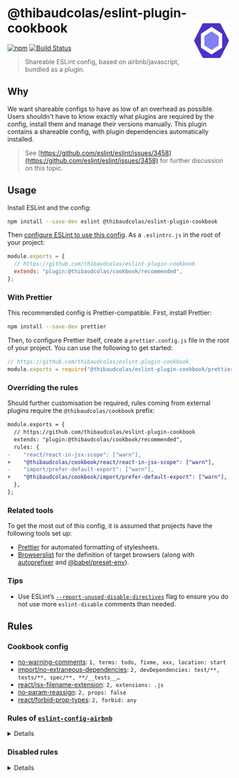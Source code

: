 # @thibaudcolas/eslint-plugin-cookbook [<img src="https://raw.githubusercontent.com/thibaudcolas/eslint-plugin-cookbook/master/.github/eslint-logo.svg?sanitize=true" alt="ESLint" width="90" height="90" align="right">](https://eslint.org)

[![npm](https://img.shields.io/npm/v/@thibaudcolas/eslint-plugin-cookbook.svg)](https://www.npmjs.com/package/@thibaudcolas/eslint-plugin-cookbook) [![Build Status](https://travis-ci.com/thibaudcolas/eslint-plugin-cookbook.svg?branch=master)](https://travis-ci.com/thibaudcolas/eslint-plugin-cookbook)

> Shareable ESLint config, based on airbnb/javascript, bundled as a plugin.

## Why

We want shareable configs to have as low of an overhead as possible. Users shouldn't have to know exactly what plugins are required by the config, install them and manage their versions manually. This plugin contains a shareable config, with plugin dependencies automatically installed.

> See [https://github.com/eslint/eslint/issues/3458](https://github.com/eslint/eslint/issues/3458) for further discussion on this topic.

## Usage

Install ESLint and the config:

```sh
npm install --save-dev eslint @thibaudcolas/eslint-plugin-cookbook
```

Then [configure ESLint to use this config](https://eslint.org/docs/user-guide/configuring#extending-configuration-files). As a `.eslintrc.js` in the root of your project:

```js
module.exports = {
  // https://github.com/thibaudcolas/eslint-plugin-cookbook
  extends: "plugin:@thibaudcolas/cookbook/recommended",
};
```

### With Prettier

This recommended config is Prettier-compatible. First, install Prettier:

```sh
npm install --save-dev prettier
```

Then, to configure Prettier itself, create a `prettier.config.js` file in the root of your project. You can use the following to get started:

```js
// https://github.com/thibaudcolas/eslint-plugin-cookbook
module.exports = require("@thibaudcolas/eslint-plugin-cookbook/prettier.config");
```

### Overriding the rules

Should further customisation be required, rules coming from external plugins require the `@thibaudcolas/cookbook` prefix:

```diff
module.exports = {
  // https://github.com/thibaudcolas/eslint-plugin-cookbook
  extends: "plugin:@thibaudcolas/cookbook/recommended",
  rules: {
-    "react/react-in-jsx-scope": ["warn"],
+    "@thibaudcolas/cookbook/react/react-in-jsx-scope": ["warn"],
-    "import/prefer-default-export": ["warn"],
+    "@thibaudcolas/cookbook/import/prefer-default-export": ["warn"],
  },
};
```

### Related tools

To get the most out of this config, it is assumed that projects have the following tools set up:

- [Prettier](https://prettier.io/) for automated formatting of stylesheets.
- [Browserslist](https://github.com/browserslist/browserslist) for the definition of target browsers (along with [autoprefixer](https://github.com/postcss/autoprefixer) and [@babel/preset-env](https://babeljs.io/docs/en/babel-preset-env)).

<!-- Generated with: npm run build:docs -->

### Tips

- Use ESLint’s [`--report-unused-disable-directives`](https://eslint.org/docs/user-guide/command-line-interface#--report-unused-disable-directives) flag to ensure you do not use more `eslint-disable` comments than needed.

## Rules

### Cookbook config

- [no-warning-comments](https://eslint.org/docs/rules/no-warning-comments): `1, terms: todo, fixme, xxx, location: start`
- [import/no-extraneous-dependencies](https://github.com/benmosher/eslint-plugin-import/blob/master/docs/rules/no-extraneous-dependencies.md): `2, devDependencies: test/**, tests/**, spec/**, **/__tests__…`
- [react/jsx-filename-extension](https://github.com/yannickcr/eslint-plugin-react/blob/master/docs/rules/jsx-filename-extension.md): `2, extensions: .js`
- [no-param-reassign](https://eslint.org/docs/rules/no-param-reassign): `2, props: false`
- [react/forbid-prop-types](https://github.com/yannickcr/eslint-plugin-react/blob/master/docs/rules/forbid-prop-types.md): `2, forbid: any`

### Rules of [`eslint-config-airbnb`](https://github.com/airbnb/javascript)

<details>

- [array-callback-return](https://eslint.org/docs/rules/array-callback-return): `error, allowImplicit: true`
- [block-scoped-var](https://eslint.org/docs/rules/block-scoped-var)
- [class-methods-use-this](https://eslint.org/docs/rules/class-methods-use-this): `error, exceptMethods: render, getInitialState, getDefaultPro…`
- [consistent-return](https://eslint.org/docs/rules/consistent-return)
- [default-case](https://eslint.org/docs/rules/default-case): `error, commentPattern: ^no default$`
- [dot-notation](https://eslint.org/docs/rules/dot-notation): `error, allowKeywords: true`
- [eqeqeq](https://eslint.org/docs/rules/eqeqeq): `error, always, null: ignore`
- [guard-for-in](https://eslint.org/docs/rules/guard-for-in)
- [no-alert](https://eslint.org/docs/rules/no-alert): `warn`
- [no-caller](https://eslint.org/docs/rules/no-caller)
- [no-case-declarations](https://eslint.org/docs/rules/no-case-declarations)
- [no-else-return](https://eslint.org/docs/rules/no-else-return): `error, allowElseIf: false`
- [no-empty-function](https://eslint.org/docs/rules/no-empty-function): `error, allow: arrowFunctions, functions, methods`
- [no-empty-pattern](https://eslint.org/docs/rules/no-empty-pattern)
- [no-eval](https://eslint.org/docs/rules/no-eval)
- [no-extend-native](https://eslint.org/docs/rules/no-extend-native)
- [no-extra-bind](https://eslint.org/docs/rules/no-extra-bind)
- [no-extra-label](https://eslint.org/docs/rules/no-extra-label)
- [no-fallthrough](https://eslint.org/docs/rules/no-fallthrough)
- [no-global-assign](https://eslint.org/docs/rules/no-global-assign): `error, exceptions:`
- [no-implied-eval](https://eslint.org/docs/rules/no-implied-eval)
- [no-iterator](https://eslint.org/docs/rules/no-iterator)
- [no-labels](https://eslint.org/docs/rules/no-labels): `error, allowLoop: false, allowSwitch: false`
- [no-lone-blocks](https://eslint.org/docs/rules/no-lone-blocks)
- [no-loop-func](https://eslint.org/docs/rules/no-loop-func)
- [no-multi-str](https://eslint.org/docs/rules/no-multi-str)
- [no-new](https://eslint.org/docs/rules/no-new)
- [no-new-func](https://eslint.org/docs/rules/no-new-func)
- [no-new-wrappers](https://eslint.org/docs/rules/no-new-wrappers)
- [no-octal](https://eslint.org/docs/rules/no-octal)
- [no-octal-escape](https://eslint.org/docs/rules/no-octal-escape)
- [no-proto](https://eslint.org/docs/rules/no-proto)
- [no-redeclare](https://eslint.org/docs/rules/no-redeclare)
- [no-restricted-properties](https://eslint.org/docs/rules/no-restricted-properties): `error, object: arguments, property: callee, message: argumen…`
- [no-return-assign](https://eslint.org/docs/rules/no-return-assign): `error, always`
- [no-return-await](https://eslint.org/docs/rules/no-return-await)
- [no-script-url](https://eslint.org/docs/rules/no-script-url)
- [no-self-assign](https://eslint.org/docs/rules/no-self-assign): `error, props: false`
- [no-self-compare](https://eslint.org/docs/rules/no-self-compare)
- [no-sequences](https://eslint.org/docs/rules/no-sequences)
- [no-throw-literal](https://eslint.org/docs/rules/no-throw-literal)
- [no-unused-expressions](https://eslint.org/docs/rules/no-unused-expressions): `error, allowShortCircuit: false, allowTernary: false, allowT…`
- [no-unused-labels](https://eslint.org/docs/rules/no-unused-labels)
- [no-useless-concat](https://eslint.org/docs/rules/no-useless-concat)
- [no-useless-escape](https://eslint.org/docs/rules/no-useless-escape)
- [no-useless-return](https://eslint.org/docs/rules/no-useless-return)
- [no-void](https://eslint.org/docs/rules/no-void)
- [no-with](https://eslint.org/docs/rules/no-with)
- [prefer-promise-reject-errors](https://eslint.org/docs/rules/prefer-promise-reject-errors): `error, allowEmptyReject: true`
- [radix](https://eslint.org/docs/rules/radix)
- [vars-on-top](https://eslint.org/docs/rules/vars-on-top)
- [yoda](https://eslint.org/docs/rules/yoda)
- [for-direction](https://eslint.org/docs/rules/for-direction)
- [getter-return](https://eslint.org/docs/rules/getter-return): `error, allowImplicit: true`
- [no-await-in-loop](https://eslint.org/docs/rules/no-await-in-loop)
- [no-compare-neg-zero](https://eslint.org/docs/rules/no-compare-neg-zero)
- [no-cond-assign](https://eslint.org/docs/rules/no-cond-assign): `error, always`
- [no-console](https://eslint.org/docs/rules/no-console): `warn`
- [no-constant-condition](https://eslint.org/docs/rules/no-constant-condition): `warn`
- [no-control-regex](https://eslint.org/docs/rules/no-control-regex)
- [no-debugger](https://eslint.org/docs/rules/no-debugger)
- [no-dupe-args](https://eslint.org/docs/rules/no-dupe-args)
- [no-dupe-keys](https://eslint.org/docs/rules/no-dupe-keys)
- [no-duplicate-case](https://eslint.org/docs/rules/no-duplicate-case)
- [no-empty](https://eslint.org/docs/rules/no-empty)
- [no-empty-character-class](https://eslint.org/docs/rules/no-empty-character-class)
- [no-ex-assign](https://eslint.org/docs/rules/no-ex-assign)
- [no-extra-boolean-cast](https://eslint.org/docs/rules/no-extra-boolean-cast)
- [no-func-assign](https://eslint.org/docs/rules/no-func-assign)
- [no-inner-declarations](https://eslint.org/docs/rules/no-inner-declarations)
- [no-invalid-regexp](https://eslint.org/docs/rules/no-invalid-regexp)
- [no-irregular-whitespace](https://eslint.org/docs/rules/no-irregular-whitespace)
- [no-obj-calls](https://eslint.org/docs/rules/no-obj-calls)
- [no-prototype-builtins](https://eslint.org/docs/rules/no-prototype-builtins)
- [no-regex-spaces](https://eslint.org/docs/rules/no-regex-spaces)
- [no-sparse-arrays](https://eslint.org/docs/rules/no-sparse-arrays)
- [no-template-curly-in-string](https://eslint.org/docs/rules/no-template-curly-in-string)
- [no-unreachable](https://eslint.org/docs/rules/no-unreachable)
- [no-unsafe-finally](https://eslint.org/docs/rules/no-unsafe-finally)
- [no-unsafe-negation](https://eslint.org/docs/rules/no-unsafe-negation)
- [use-isnan](https://eslint.org/docs/rules/use-isnan)
- [valid-typeof](https://eslint.org/docs/rules/valid-typeof): `error, requireStringLiterals: true`
- [global-require](https://eslint.org/docs/rules/global-require)
- [no-buffer-constructor](https://eslint.org/docs/rules/no-buffer-constructor)
- [no-new-require](https://eslint.org/docs/rules/no-new-require)
- [no-path-concat](https://eslint.org/docs/rules/no-path-concat)
- [camelcase](https://eslint.org/docs/rules/camelcase): `error, properties: never`
- [func-names](https://eslint.org/docs/rules/func-names): `warn`
- [linebreak-style](https://eslint.org/docs/rules/linebreak-style): `error, unix`
- [lines-between-class-members](https://eslint.org/docs/rules/lines-between-class-members): `error, always, exceptAfterSingleLine: false`
- [lines-around-directive](https://eslint.org/docs/rules/lines-around-directive): `error, before: always, after: always`
- [new-cap](https://eslint.org/docs/rules/new-cap): `error, newIsCap: true, newIsCapExceptions: , capIsNew: false…`
- [no-array-constructor](https://eslint.org/docs/rules/no-array-constructor)
- [no-bitwise](https://eslint.org/docs/rules/no-bitwise)
- [no-continue](https://eslint.org/docs/rules/no-continue)
- [no-lonely-if](https://eslint.org/docs/rules/no-lonely-if)
- [no-multi-assign](https://eslint.org/docs/rules/no-multi-assign)
- [no-nested-ternary](https://eslint.org/docs/rules/no-nested-ternary)
- [no-new-object](https://eslint.org/docs/rules/no-new-object)
- [no-plusplus](https://eslint.org/docs/rules/no-plusplus)
- [no-restricted-syntax](https://eslint.org/docs/rules/no-restricted-syntax): `error, selector: ForInStatement, message: for..in loops iter…`
- [no-underscore-dangle](https://eslint.org/docs/rules/no-underscore-dangle): `error, allow: , allowAfterThis: false, allowAfterSuper: fals…`
- [no-unneeded-ternary](https://eslint.org/docs/rules/no-unneeded-ternary): `error, defaultAssignment: false`
- [one-var](https://eslint.org/docs/rules/one-var): `error, never`
- [operator-assignment](https://eslint.org/docs/rules/operator-assignment): `error, always`
- [spaced-comment](https://eslint.org/docs/rules/spaced-comment): `error, always, line: exceptions: -, +, markers: =, !, block:…`
- [no-delete-var](https://eslint.org/docs/rules/no-delete-var)
- [no-label-var](https://eslint.org/docs/rules/no-label-var)
- [no-restricted-globals](https://eslint.org/docs/rules/no-restricted-globals): `error, isFinite, isNaN, addEventListener, blur, close, close…`
- [no-shadow](https://eslint.org/docs/rules/no-shadow)
- [no-shadow-restricted-names](https://eslint.org/docs/rules/no-shadow-restricted-names)
- [no-undef](https://eslint.org/docs/rules/no-undef)
- [no-undef-init](https://eslint.org/docs/rules/no-undef-init)
- [no-unused-vars](https://eslint.org/docs/rules/no-unused-vars): `error, vars: all, args: after-used, ignoreRestSiblings: true`
- [no-use-before-define](https://eslint.org/docs/rules/no-use-before-define): `error, functions: true, classes: true, variables: true`
- [arrow-body-style](https://eslint.org/docs/rules/arrow-body-style): `error, as-needed, requireReturnForObjectLiteral: false`
- [constructor-super](https://eslint.org/docs/rules/constructor-super)
- [no-class-assign](https://eslint.org/docs/rules/no-class-assign)
- [no-const-assign](https://eslint.org/docs/rules/no-const-assign)
- [no-dupe-class-members](https://eslint.org/docs/rules/no-dupe-class-members)
- [no-new-symbol](https://eslint.org/docs/rules/no-new-symbol)
- [no-this-before-super](https://eslint.org/docs/rules/no-this-before-super)
- [no-useless-computed-key](https://eslint.org/docs/rules/no-useless-computed-key)
- [no-useless-constructor](https://eslint.org/docs/rules/no-useless-constructor)
- [no-useless-rename](https://eslint.org/docs/rules/no-useless-rename): `error, ignoreDestructuring: false, ignoreImport: false, igno…`
- [no-var](https://eslint.org/docs/rules/no-var)
- [object-shorthand](https://eslint.org/docs/rules/object-shorthand): `error, always, ignoreConstructors: false, avoidQuotes: true`
- [prefer-arrow-callback](https://eslint.org/docs/rules/prefer-arrow-callback): `error, allowNamedFunctions: false, allowUnboundThis: true`
- [prefer-const](https://eslint.org/docs/rules/prefer-const): `error, destructuring: any, ignoreReadBeforeAssign: true`
- [prefer-destructuring](https://eslint.org/docs/rules/prefer-destructuring): `error, VariableDeclarator: array: false, object: true, Assig…`
- [prefer-numeric-literals](https://eslint.org/docs/rules/prefer-numeric-literals)
- [prefer-rest-params](https://eslint.org/docs/rules/prefer-rest-params)
- [prefer-spread](https://eslint.org/docs/rules/prefer-spread)
- [prefer-template](https://eslint.org/docs/rules/prefer-template)
- [require-yield](https://eslint.org/docs/rules/require-yield)
- [symbol-description](https://eslint.org/docs/rules/symbol-description)
- [import/no-unresolved](https://github.com/benmosher/eslint-plugin-import/blob/master/docs/rules/no-unresolved.md): `error, commonjs: true, caseSensitive: true`
- [import/named](https://github.com/benmosher/eslint-plugin-import/blob/master/docs/rules/named.md)
- [import/export](https://github.com/benmosher/eslint-plugin-import/blob/master/docs/rules/export.md)
- [import/no-named-as-default](https://github.com/benmosher/eslint-plugin-import/blob/master/docs/rules/no-named-as-default.md)
- [import/no-named-as-default-member](https://github.com/benmosher/eslint-plugin-import/blob/master/docs/rules/no-named-as-default-member.md)
- [import/no-mutable-exports](https://github.com/benmosher/eslint-plugin-import/blob/master/docs/rules/no-mutable-exports.md)
- [import/no-amd](https://github.com/benmosher/eslint-plugin-import/blob/master/docs/rules/no-amd.md)
- [import/first](https://github.com/benmosher/eslint-plugin-import/blob/master/docs/rules/first.md)
- [import/no-duplicates](https://github.com/benmosher/eslint-plugin-import/blob/master/docs/rules/no-duplicates.md)
- [import/extensions](https://github.com/benmosher/eslint-plugin-import/blob/master/docs/rules/extensions.md): `error, ignorePackages, js: never, mjs: never, jsx: never`
- [import/order](https://github.com/benmosher/eslint-plugin-import/blob/master/docs/rules/order.md): `error, groups: builtin, external, internal`
- [import/newline-after-import](https://github.com/benmosher/eslint-plugin-import/blob/master/docs/rules/newline-after-import.md)
- [import/prefer-default-export](https://github.com/benmosher/eslint-plugin-import/blob/master/docs/rules/prefer-default-export.md)
- [import/no-absolute-path](https://github.com/benmosher/eslint-plugin-import/blob/master/docs/rules/no-absolute-path.md)
- [import/no-dynamic-require](https://github.com/benmosher/eslint-plugin-import/blob/master/docs/rules/no-dynamic-require.md)
- [import/no-webpack-loader-syntax](https://github.com/benmosher/eslint-plugin-import/blob/master/docs/rules/no-webpack-loader-syntax.md)
- [import/no-named-default](https://github.com/benmosher/eslint-plugin-import/blob/master/docs/rules/no-named-default.md)
- [import/no-self-import](https://github.com/benmosher/eslint-plugin-import/blob/master/docs/rules/no-self-import.md)
- [import/no-cycle](https://github.com/benmosher/eslint-plugin-import/blob/master/docs/rules/no-cycle.md)
- [import/no-useless-path-segments](https://github.com/benmosher/eslint-plugin-import/blob/master/docs/rules/no-useless-path-segments.md)
- [strict](https://eslint.org/docs/rules/strict): `error, never`
- [react/jsx-boolean-value](https://github.com/yannickcr/eslint-plugin-react/blob/master/docs/rules/jsx-boolean-value.md): `error, never, always:`
- [react/jsx-no-duplicate-props](https://github.com/yannickcr/eslint-plugin-react/blob/master/docs/rules/jsx-no-duplicate-props.md): `error, ignoreCase: true`
- [react/jsx-no-undef](https://github.com/yannickcr/eslint-plugin-react/blob/master/docs/rules/jsx-no-undef.md)
- [react/jsx-pascal-case](https://github.com/yannickcr/eslint-plugin-react/blob/master/docs/rules/jsx-pascal-case.md): `error, allowAllCaps: true, ignore:`
- [react/jsx-uses-react](https://github.com/yannickcr/eslint-plugin-react/blob/master/docs/rules/jsx-uses-react.md)
- [react/jsx-uses-vars](https://github.com/yannickcr/eslint-plugin-react/blob/master/docs/rules/jsx-uses-vars.md)
- [react/no-danger](https://github.com/yannickcr/eslint-plugin-react/blob/master/docs/rules/no-danger.md): `warn`
- [react/no-deprecated](https://github.com/yannickcr/eslint-plugin-react/blob/master/docs/rules/no-deprecated.md)
- [react/no-did-update-set-state](https://github.com/yannickcr/eslint-plugin-react/blob/master/docs/rules/no-did-update-set-state.md)
- [react/no-will-update-set-state](https://github.com/yannickcr/eslint-plugin-react/blob/master/docs/rules/no-will-update-set-state.md)
- [react/no-is-mounted](https://github.com/yannickcr/eslint-plugin-react/blob/master/docs/rules/no-is-mounted.md)
- [react/no-multi-comp](https://github.com/yannickcr/eslint-plugin-react/blob/master/docs/rules/no-multi-comp.md): `error, ignoreStateless: true`
- [react/no-string-refs](https://github.com/yannickcr/eslint-plugin-react/blob/master/docs/rules/no-string-refs.md)
- [react/no-unknown-property](https://github.com/yannickcr/eslint-plugin-react/blob/master/docs/rules/no-unknown-property.md)
- [react/prefer-es6-class](https://github.com/yannickcr/eslint-plugin-react/blob/master/docs/rules/prefer-es6-class.md): `error, always`
- [react/prefer-stateless-function](https://github.com/yannickcr/eslint-plugin-react/blob/master/docs/rules/prefer-stateless-function.md): `error, ignorePureComponents: true`
- [react/prop-types](https://github.com/yannickcr/eslint-plugin-react/blob/master/docs/rules/prop-types.md): `error, ignore: , customValidators: , skipUndeclared: false`
- [react/react-in-jsx-scope](https://github.com/yannickcr/eslint-plugin-react/blob/master/docs/rules/react-in-jsx-scope.md)
- [react/require-render-return](https://github.com/yannickcr/eslint-plugin-react/blob/master/docs/rules/require-render-return.md)
- [react/self-closing-comp](https://github.com/yannickcr/eslint-plugin-react/blob/master/docs/rules/self-closing-comp.md)
- [react/sort-comp](https://github.com/yannickcr/eslint-plugin-react/blob/master/docs/rules/sort-comp.md): `error, order: static-methods, instance-variables, lifecycle,…`
- [react/jsx-no-target-blank](https://github.com/yannickcr/eslint-plugin-react/blob/master/docs/rules/jsx-no-target-blank.md): `error, enforceDynamicLinks: always`
- [react/jsx-no-comment-textnodes](https://github.com/yannickcr/eslint-plugin-react/blob/master/docs/rules/jsx-no-comment-textnodes.md)
- [react/no-render-return-value](https://github.com/yannickcr/eslint-plugin-react/blob/master/docs/rules/no-render-return-value.md)
- [react/no-find-dom-node](https://github.com/yannickcr/eslint-plugin-react/blob/master/docs/rules/no-find-dom-node.md)
- [react/no-danger-with-children](https://github.com/yannickcr/eslint-plugin-react/blob/master/docs/rules/no-danger-with-children.md)
- [react/no-unused-prop-types](https://github.com/yannickcr/eslint-plugin-react/blob/master/docs/rules/no-unused-prop-types.md): `error, customValidators: , skipShapeProps: true`
- [react/style-prop-object](https://github.com/yannickcr/eslint-plugin-react/blob/master/docs/rules/style-prop-object.md)
- [react/no-unescaped-entities](https://github.com/yannickcr/eslint-plugin-react/blob/master/docs/rules/no-unescaped-entities.md)
- [react/no-children-prop](https://github.com/yannickcr/eslint-plugin-react/blob/master/docs/rules/no-children-prop.md)
- [react/no-array-index-key](https://github.com/yannickcr/eslint-plugin-react/blob/master/docs/rules/no-array-index-key.md)
- [react/require-default-props](https://github.com/yannickcr/eslint-plugin-react/blob/master/docs/rules/require-default-props.md): `error, forbidDefaultForRequired: true`
- [react/forbid-foreign-prop-types](https://github.com/yannickcr/eslint-plugin-react/blob/master/docs/rules/forbid-foreign-prop-types.md): `warn, allowInPropTypes: true`
- [react/void-dom-elements-no-children](https://github.com/yannickcr/eslint-plugin-react/blob/master/docs/rules/void-dom-elements-no-children.md)
- [react/default-props-match-prop-types](https://github.com/yannickcr/eslint-plugin-react/blob/master/docs/rules/default-props-match-prop-types.md): `error, allowRequiredDefaults: false`
- [react/no-redundant-should-component-update](https://github.com/yannickcr/eslint-plugin-react/blob/master/docs/rules/no-redundant-should-component-update.md)
- [react/no-unused-state](https://github.com/yannickcr/eslint-plugin-react/blob/master/docs/rules/no-unused-state.md)
- [react/no-typos](https://github.com/yannickcr/eslint-plugin-react/blob/master/docs/rules/no-typos.md)
- [react/jsx-curly-brace-presence](https://github.com/yannickcr/eslint-plugin-react/blob/master/docs/rules/jsx-curly-brace-presence.md): `error, props: never, children: never`
- [react/destructuring-assignment](https://github.com/yannickcr/eslint-plugin-react/blob/master/docs/rules/destructuring-assignment.md): `error, always`
- [react/no-access-state-in-setstate](https://github.com/yannickcr/eslint-plugin-react/blob/master/docs/rules/no-access-state-in-setstate.md)
- [react/button-has-type](https://github.com/yannickcr/eslint-plugin-react/blob/master/docs/rules/button-has-type.md): `error, button: true, submit: true, reset: false`
- [react/no-this-in-sfc](https://github.com/yannickcr/eslint-plugin-react/blob/master/docs/rules/no-this-in-sfc.md)
- [jsx-a11y/anchor-has-content](https://github.com/evcohen/eslint-plugin-jsx-a11y/blob/master/docs/rules/anchor-has-content.md): `error, components:`
- [jsx-a11y/aria-role](https://github.com/evcohen/eslint-plugin-jsx-a11y/blob/master/docs/rules/aria-role.md): `error, ignoreNonDom: false`
- [jsx-a11y/aria-props](https://github.com/evcohen/eslint-plugin-jsx-a11y/blob/master/docs/rules/aria-props.md)
- [jsx-a11y/aria-proptypes](https://github.com/evcohen/eslint-plugin-jsx-a11y/blob/master/docs/rules/aria-proptypes.md)
- [jsx-a11y/aria-unsupported-elements](https://github.com/evcohen/eslint-plugin-jsx-a11y/blob/master/docs/rules/aria-unsupported-elements.md)
- [jsx-a11y/alt-text](https://github.com/evcohen/eslint-plugin-jsx-a11y/blob/master/docs/rules/alt-text.md): `error, elements: img, object, area, inputtype=\image\, img: …`
- [jsx-a11y/img-redundant-alt](https://github.com/evcohen/eslint-plugin-jsx-a11y/blob/master/docs/rules/img-redundant-alt.md)
- [jsx-a11y/mouse-events-have-key-events](https://github.com/evcohen/eslint-plugin-jsx-a11y/blob/master/docs/rules/mouse-events-have-key-events.md)
- [jsx-a11y/no-access-key](https://github.com/evcohen/eslint-plugin-jsx-a11y/blob/master/docs/rules/no-access-key.md)
- [jsx-a11y/interactive-supports-focus](https://github.com/evcohen/eslint-plugin-jsx-a11y/blob/master/docs/rules/interactive-supports-focus.md)
- [jsx-a11y/role-has-required-aria-props](https://github.com/evcohen/eslint-plugin-jsx-a11y/blob/master/docs/rules/role-has-required-aria-props.md)
- [jsx-a11y/role-supports-aria-props](https://github.com/evcohen/eslint-plugin-jsx-a11y/blob/master/docs/rules/role-supports-aria-props.md)
- [jsx-a11y/tabindex-no-positive](https://github.com/evcohen/eslint-plugin-jsx-a11y/blob/master/docs/rules/tabindex-no-positive.md)
- [jsx-a11y/heading-has-content](https://github.com/evcohen/eslint-plugin-jsx-a11y/blob/master/docs/rules/heading-has-content.md): `error, components:`
- [jsx-a11y/html-has-lang](https://github.com/evcohen/eslint-plugin-jsx-a11y/blob/master/docs/rules/html-has-lang.md)
- [jsx-a11y/lang](https://github.com/evcohen/eslint-plugin-jsx-a11y/blob/master/docs/rules/lang.md)
- [jsx-a11y/no-distracting-elements](https://github.com/evcohen/eslint-plugin-jsx-a11y/blob/master/docs/rules/no-distracting-elements.md): `error, elements: marquee, blink`
- [jsx-a11y/scope](https://github.com/evcohen/eslint-plugin-jsx-a11y/blob/master/docs/rules/scope.md)
- [jsx-a11y/click-events-have-key-events](https://github.com/evcohen/eslint-plugin-jsx-a11y/blob/master/docs/rules/click-events-have-key-events.md)
- [jsx-a11y/no-static-element-interactions](https://github.com/evcohen/eslint-plugin-jsx-a11y/blob/master/docs/rules/no-static-element-interactions.md): `error, handlers: onClick, onMouseDown, onMouseUp, onKeyPress…`
- [jsx-a11y/no-noninteractive-element-interactions](https://github.com/evcohen/eslint-plugin-jsx-a11y/blob/master/docs/rules/no-noninteractive-element-interactions.md): `error, handlers: onClick, onMouseDown, onMouseUp, onKeyPress…`
- [jsx-a11y/accessible-emoji](https://github.com/evcohen/eslint-plugin-jsx-a11y/blob/master/docs/rules/accessible-emoji.md)
- [jsx-a11y/aria-activedescendant-has-tabindex](https://github.com/evcohen/eslint-plugin-jsx-a11y/blob/master/docs/rules/aria-activedescendant-has-tabindex.md)
- [jsx-a11y/iframe-has-title](https://github.com/evcohen/eslint-plugin-jsx-a11y/blob/master/docs/rules/iframe-has-title.md)
- [jsx-a11y/no-autofocus](https://github.com/evcohen/eslint-plugin-jsx-a11y/blob/master/docs/rules/no-autofocus.md): `error, ignoreNonDOM: true`
- [jsx-a11y/no-redundant-roles](https://github.com/evcohen/eslint-plugin-jsx-a11y/blob/master/docs/rules/no-redundant-roles.md)
- [jsx-a11y/media-has-caption](https://github.com/evcohen/eslint-plugin-jsx-a11y/blob/master/docs/rules/media-has-caption.md): `error, audio: , video: , track:`
- [jsx-a11y/no-interactive-element-to-noninteractive-role](https://github.com/evcohen/eslint-plugin-jsx-a11y/blob/master/docs/rules/no-interactive-element-to-noninteractive-role.md): `error, tr: none, presentation`
- [jsx-a11y/no-noninteractive-element-to-interactive-role](https://github.com/evcohen/eslint-plugin-jsx-a11y/blob/master/docs/rules/no-noninteractive-element-to-interactive-role.md): `error, ul: listbox, menu, menubar, radiogroup, tablist, tree…`
- [jsx-a11y/no-noninteractive-tabindex](https://github.com/evcohen/eslint-plugin-jsx-a11y/blob/master/docs/rules/no-noninteractive-tabindex.md): `error, tags: , roles: tabpanel`
- [jsx-a11y/anchor-is-valid](https://github.com/evcohen/eslint-plugin-jsx-a11y/blob/master/docs/rules/anchor-is-valid.md): `error, components: Link, specialLink: to, aspects: noHref, i…`

</details>

### Disabled rules

<details>

- [accessor-pairs](https://eslint.org/docs/rules/accessor-pairs)
- [complexity](https://eslint.org/docs/rules/complexity)
- [curly](https://eslint.org/docs/rules/curly)
- [dot-location](https://eslint.org/docs/rules/dot-location)
- [max-classes-per-file](https://eslint.org/docs/rules/max-classes-per-file)
- [no-div-regex](https://eslint.org/docs/rules/no-div-regex)
- [no-eq-null](https://eslint.org/docs/rules/no-eq-null)
- [no-floating-decimal](https://eslint.org/docs/rules/no-floating-decimal)
- [no-native-reassign](https://eslint.org/docs/rules/no-native-reassign)
- [no-implicit-coercion](https://eslint.org/docs/rules/no-implicit-coercion)
- [no-implicit-globals](https://eslint.org/docs/rules/no-implicit-globals)
- [no-invalid-this](https://eslint.org/docs/rules/no-invalid-this)
- [no-magic-numbers](https://eslint.org/docs/rules/no-magic-numbers)
- [no-multi-spaces](https://eslint.org/docs/rules/no-multi-spaces)
- [no-unmodified-loop-condition](https://eslint.org/docs/rules/no-unmodified-loop-condition)
- [no-useless-call](https://eslint.org/docs/rules/no-useless-call)
- [require-await](https://eslint.org/docs/rules/require-await)
- [require-unicode-regexp](https://eslint.org/docs/rules/require-unicode-regexp)
- [wrap-iife](https://eslint.org/docs/rules/wrap-iife)
- [no-async-promise-executor](https://eslint.org/docs/rules/no-async-promise-executor)
- [no-extra-parens](https://eslint.org/docs/rules/no-extra-parens)
- [no-extra-semi](https://eslint.org/docs/rules/no-extra-semi)
- [no-misleading-character-class](https://eslint.org/docs/rules/no-misleading-character-class)
- [no-unexpected-multiline](https://eslint.org/docs/rules/no-unexpected-multiline)
- [no-negated-in-lhs](https://eslint.org/docs/rules/no-negated-in-lhs)
- [require-atomic-updates](https://eslint.org/docs/rules/require-atomic-updates)
- [valid-jsdoc](https://eslint.org/docs/rules/valid-jsdoc)
- [callback-return](https://eslint.org/docs/rules/callback-return)
- [handle-callback-err](https://eslint.org/docs/rules/handle-callback-err)
- [no-mixed-requires](https://eslint.org/docs/rules/no-mixed-requires)
- [no-process-env](https://eslint.org/docs/rules/no-process-env)
- [no-process-exit](https://eslint.org/docs/rules/no-process-exit)
- [no-restricted-modules](https://eslint.org/docs/rules/no-restricted-modules)
- [no-sync](https://eslint.org/docs/rules/no-sync)
- [array-bracket-newline](https://eslint.org/docs/rules/array-bracket-newline)
- [array-element-newline](https://eslint.org/docs/rules/array-element-newline)
- [array-bracket-spacing](https://eslint.org/docs/rules/array-bracket-spacing)
- [block-spacing](https://eslint.org/docs/rules/block-spacing)
- [brace-style](https://eslint.org/docs/rules/brace-style)
- [capitalized-comments](https://eslint.org/docs/rules/capitalized-comments)
- [comma-dangle](https://eslint.org/docs/rules/comma-dangle)
- [comma-spacing](https://eslint.org/docs/rules/comma-spacing)
- [comma-style](https://eslint.org/docs/rules/comma-style)
- [computed-property-spacing](https://eslint.org/docs/rules/computed-property-spacing)
- [consistent-this](https://eslint.org/docs/rules/consistent-this)
- [eol-last](https://eslint.org/docs/rules/eol-last)
- [func-call-spacing](https://eslint.org/docs/rules/func-call-spacing)
- [func-name-matching](https://eslint.org/docs/rules/func-name-matching)
- [func-style](https://eslint.org/docs/rules/func-style)
- [function-paren-newline](https://eslint.org/docs/rules/function-paren-newline)
- [id-blacklist](https://eslint.org/docs/rules/id-blacklist)
- [id-length](https://eslint.org/docs/rules/id-length)
- [id-match](https://eslint.org/docs/rules/id-match)
- [implicit-arrow-linebreak](https://eslint.org/docs/rules/implicit-arrow-linebreak)
- [indent](https://eslint.org/docs/rules/indent)
- [jsx-quotes](https://eslint.org/docs/rules/jsx-quotes)
- [key-spacing](https://eslint.org/docs/rules/key-spacing)
- [keyword-spacing](https://eslint.org/docs/rules/keyword-spacing)
- [line-comment-position](https://eslint.org/docs/rules/line-comment-position)
- [lines-around-comment](https://eslint.org/docs/rules/lines-around-comment)
- [max-depth](https://eslint.org/docs/rules/max-depth)
- [max-len](https://eslint.org/docs/rules/max-len)
- [max-lines](https://eslint.org/docs/rules/max-lines)
- [max-lines-per-function](https://eslint.org/docs/rules/max-lines-per-function)
- [max-nested-callbacks](https://eslint.org/docs/rules/max-nested-callbacks)
- [max-params](https://eslint.org/docs/rules/max-params)
- [max-statements](https://eslint.org/docs/rules/max-statements)
- [max-statements-per-line](https://eslint.org/docs/rules/max-statements-per-line)
- [multiline-comment-style](https://eslint.org/docs/rules/multiline-comment-style)
- [multiline-ternary](https://eslint.org/docs/rules/multiline-ternary)
- [new-parens](https://eslint.org/docs/rules/new-parens)
- [newline-after-var](https://eslint.org/docs/rules/newline-after-var)
- [newline-before-return](https://eslint.org/docs/rules/newline-before-return)
- [newline-per-chained-call](https://eslint.org/docs/rules/newline-per-chained-call)
- [no-inline-comments](https://eslint.org/docs/rules/no-inline-comments)
- [no-mixed-operators](https://eslint.org/docs/rules/no-mixed-operators)
- [no-mixed-spaces-and-tabs](https://eslint.org/docs/rules/no-mixed-spaces-and-tabs)
- [no-multiple-empty-lines](https://eslint.org/docs/rules/no-multiple-empty-lines)
- [no-negated-condition](https://eslint.org/docs/rules/no-negated-condition)
- [no-spaced-func](https://eslint.org/docs/rules/no-spaced-func)
- [no-tabs](https://eslint.org/docs/rules/no-tabs)
- [no-ternary](https://eslint.org/docs/rules/no-ternary)
- [no-trailing-spaces](https://eslint.org/docs/rules/no-trailing-spaces)
- [no-whitespace-before-property](https://eslint.org/docs/rules/no-whitespace-before-property)
- [nonblock-statement-body-position](https://eslint.org/docs/rules/nonblock-statement-body-position)
- [object-curly-spacing](https://eslint.org/docs/rules/object-curly-spacing)
- [object-curly-newline](https://eslint.org/docs/rules/object-curly-newline)
- [object-property-newline](https://eslint.org/docs/rules/object-property-newline)
- [one-var-declaration-per-line](https://eslint.org/docs/rules/one-var-declaration-per-line)
- [operator-linebreak](https://eslint.org/docs/rules/operator-linebreak)
- [padded-blocks](https://eslint.org/docs/rules/padded-blocks)
- [padding-line-between-statements](https://eslint.org/docs/rules/padding-line-between-statements)
- [prefer-object-spread](https://eslint.org/docs/rules/prefer-object-spread)
- [quote-props](https://eslint.org/docs/rules/quote-props)
- [quotes](https://eslint.org/docs/rules/quotes)
- [require-jsdoc](https://eslint.org/docs/rules/require-jsdoc)
- [semi](https://eslint.org/docs/rules/semi)
- [semi-spacing](https://eslint.org/docs/rules/semi-spacing)
- [semi-style](https://eslint.org/docs/rules/semi-style)
- [sort-keys](https://eslint.org/docs/rules/sort-keys)
- [sort-vars](https://eslint.org/docs/rules/sort-vars)
- [space-before-blocks](https://eslint.org/docs/rules/space-before-blocks)
- [space-before-function-paren](https://eslint.org/docs/rules/space-before-function-paren)
- [space-in-parens](https://eslint.org/docs/rules/space-in-parens)
- [space-infix-ops](https://eslint.org/docs/rules/space-infix-ops)
- [space-unary-ops](https://eslint.org/docs/rules/space-unary-ops)
- [switch-colon-spacing](https://eslint.org/docs/rules/switch-colon-spacing)
- [template-tag-spacing](https://eslint.org/docs/rules/template-tag-spacing)
- [unicode-bom](https://eslint.org/docs/rules/unicode-bom)
- [wrap-regex](https://eslint.org/docs/rules/wrap-regex)
- [init-declarations](https://eslint.org/docs/rules/init-declarations)
- [no-catch-shadow](https://eslint.org/docs/rules/no-catch-shadow)
- [no-undefined](https://eslint.org/docs/rules/no-undefined)
- [arrow-parens](https://eslint.org/docs/rules/arrow-parens)
- [arrow-spacing](https://eslint.org/docs/rules/arrow-spacing)
- [generator-star-spacing](https://eslint.org/docs/rules/generator-star-spacing)
- [no-confusing-arrow](https://eslint.org/docs/rules/no-confusing-arrow)
- [no-duplicate-imports](https://eslint.org/docs/rules/no-duplicate-imports)
- [no-restricted-imports](https://eslint.org/docs/rules/no-restricted-imports)
- [prefer-reflect](https://eslint.org/docs/rules/prefer-reflect)
- [rest-spread-spacing](https://eslint.org/docs/rules/rest-spread-spacing)
- [sort-imports](https://eslint.org/docs/rules/sort-imports)
- [template-curly-spacing](https://eslint.org/docs/rules/template-curly-spacing)
- [yield-star-spacing](https://eslint.org/docs/rules/yield-star-spacing)
- [import/default](https://github.com/benmosher/eslint-plugin-import/blob/master/docs/rules/default.md)
- [import/namespace](https://github.com/benmosher/eslint-plugin-import/blob/master/docs/rules/namespace.md)
- [import/no-deprecated](https://github.com/benmosher/eslint-plugin-import/blob/master/docs/rules/no-deprecated.md)
- [import/no-commonjs](https://github.com/benmosher/eslint-plugin-import/blob/master/docs/rules/no-commonjs.md)
- [import/no-nodejs-modules](https://github.com/benmosher/eslint-plugin-import/blob/master/docs/rules/no-nodejs-modules.md)
- [import/imports-first](https://github.com/benmosher/eslint-plugin-import/blob/master/docs/rules/imports-first.md)
- [import/no-namespace](https://github.com/benmosher/eslint-plugin-import/blob/master/docs/rules/no-namespace.md)
- [import/no-restricted-paths](https://github.com/benmosher/eslint-plugin-import/blob/master/docs/rules/no-restricted-paths.md)
- [import/max-dependencies](https://github.com/benmosher/eslint-plugin-import/blob/master/docs/rules/max-dependencies.md)
- [import/no-internal-modules](https://github.com/benmosher/eslint-plugin-import/blob/master/docs/rules/no-internal-modules.md)
- [import/unambiguous](https://github.com/benmosher/eslint-plugin-import/blob/master/docs/rules/unambiguous.md)
- [import/no-unassigned-import](https://github.com/benmosher/eslint-plugin-import/blob/master/docs/rules/no-unassigned-import.md)
- [import/no-anonymous-default-export](https://github.com/benmosher/eslint-plugin-import/blob/master/docs/rules/no-anonymous-default-export.md)
- [import/exports-last](https://github.com/benmosher/eslint-plugin-import/blob/master/docs/rules/exports-last.md)
- [import/group-exports](https://github.com/benmosher/eslint-plugin-import/blob/master/docs/rules/group-exports.md)
- [import/no-default-export](https://github.com/benmosher/eslint-plugin-import/blob/master/docs/rules/no-default-export.md)
- [import/dynamic-import-chunkname](https://github.com/benmosher/eslint-plugin-import/blob/master/docs/rules/dynamic-import-chunkname.md)
- [import/no-relative-parent-imports](https://github.com/benmosher/eslint-plugin-import/blob/master/docs/rules/no-relative-parent-imports.md)
- [react/display-name](https://github.com/yannickcr/eslint-plugin-react/blob/master/docs/rules/display-name.md)
- [react/forbid-dom-props](https://github.com/yannickcr/eslint-plugin-react/blob/master/docs/rules/forbid-dom-props.md)
- [react/jsx-closing-bracket-location](https://github.com/yannickcr/eslint-plugin-react/blob/master/docs/rules/jsx-closing-bracket-location.md)
- [react/jsx-closing-tag-location](https://github.com/yannickcr/eslint-plugin-react/blob/master/docs/rules/jsx-closing-tag-location.md)
- [react/jsx-curly-spacing](https://github.com/yannickcr/eslint-plugin-react/blob/master/docs/rules/jsx-curly-spacing.md)
- [react/jsx-handler-names](https://github.com/yannickcr/eslint-plugin-react/blob/master/docs/rules/jsx-handler-names.md)
- [react/jsx-indent-props](https://github.com/yannickcr/eslint-plugin-react/blob/master/docs/rules/jsx-indent-props.md)
- [react/jsx-key](https://github.com/yannickcr/eslint-plugin-react/blob/master/docs/rules/jsx-key.md)
- [react/jsx-max-props-per-line](https://github.com/yannickcr/eslint-plugin-react/blob/master/docs/rules/jsx-max-props-per-line.md)
- [react/jsx-no-bind](https://github.com/yannickcr/eslint-plugin-react/blob/master/docs/rules/jsx-no-bind.md)
- [react/jsx-no-literals](https://github.com/yannickcr/eslint-plugin-react/blob/master/docs/rules/jsx-no-literals.md)
- [react/sort-prop-types](https://github.com/yannickcr/eslint-plugin-react/blob/master/docs/rules/sort-prop-types.md)
- [react/jsx-sort-prop-types](https://github.com/yannickcr/eslint-plugin-react/blob/master/docs/rules/jsx-sort-prop-types.md)
- [react/jsx-sort-props](https://github.com/yannickcr/eslint-plugin-react/blob/master/docs/rules/jsx-sort-props.md)
- [react/jsx-sort-default-props](https://github.com/yannickcr/eslint-plugin-react/blob/master/docs/rules/jsx-sort-default-props.md)
- [react/no-did-mount-set-state](https://github.com/yannickcr/eslint-plugin-react/blob/master/docs/rules/no-did-mount-set-state.md)
- [react/no-direct-mutation-state](https://github.com/yannickcr/eslint-plugin-react/blob/master/docs/rules/no-direct-mutation-state.md)
- [react/no-set-state](https://github.com/yannickcr/eslint-plugin-react/blob/master/docs/rules/no-set-state.md)
- [react/jsx-wrap-multilines](https://github.com/yannickcr/eslint-plugin-react/blob/master/docs/rules/jsx-wrap-multilines.md)
- [react/jsx-first-prop-new-line](https://github.com/yannickcr/eslint-plugin-react/blob/master/docs/rules/jsx-first-prop-new-line.md)
- [react/jsx-equals-spacing](https://github.com/yannickcr/eslint-plugin-react/blob/master/docs/rules/jsx-equals-spacing.md)
- [react/jsx-indent](https://github.com/yannickcr/eslint-plugin-react/blob/master/docs/rules/jsx-indent.md)
- [react/require-optimization](https://github.com/yannickcr/eslint-plugin-react/blob/master/docs/rules/require-optimization.md)
- [react/forbid-component-props](https://github.com/yannickcr/eslint-plugin-react/blob/master/docs/rules/forbid-component-props.md)
- [react/forbid-elements](https://github.com/yannickcr/eslint-plugin-react/blob/master/docs/rules/forbid-elements.md)
- [react/jsx-tag-spacing](https://github.com/yannickcr/eslint-plugin-react/blob/master/docs/rules/jsx-tag-spacing.md)
- [react/jsx-space-before-closing](https://github.com/yannickcr/eslint-plugin-react/blob/master/docs/rules/jsx-space-before-closing.md)
- [react/boolean-prop-naming](https://github.com/yannickcr/eslint-plugin-react/blob/master/docs/rules/boolean-prop-naming.md)
- [react/jsx-one-expression-per-line](https://github.com/yannickcr/eslint-plugin-react/blob/master/docs/rules/jsx-one-expression-per-line.md)
- [react/jsx-child-element-spacing](https://github.com/yannickcr/eslint-plugin-react/blob/master/docs/rules/jsx-child-element-spacing.md)
- [react/jsx-max-depth](https://github.com/yannickcr/eslint-plugin-react/blob/master/docs/rules/jsx-max-depth.md)
- [react/jsx-props-no-multi-spaces](https://github.com/yannickcr/eslint-plugin-react/blob/master/docs/rules/jsx-props-no-multi-spaces.md)
- [react/no-unsafe](https://github.com/yannickcr/eslint-plugin-react/blob/master/docs/rules/no-unsafe.md)
- [jsx-a11y/label-has-for](https://github.com/evcohen/eslint-plugin-jsx-a11y/blob/master/docs/rules/label-has-for.md)
- [jsx-a11y/label-has-associated-control](https://github.com/evcohen/eslint-plugin-jsx-a11y/blob/master/docs/rules/label-has-associated-control.md)
- [jsx-a11y/no-onchange](https://github.com/evcohen/eslint-plugin-jsx-a11y/blob/master/docs/rules/no-onchange.md)
- [generator-star](https://eslint.org/docs/rules/generator-star)
- [indent-legacy](https://eslint.org/docs/rules/indent-legacy)
- [no-arrow-condition](https://eslint.org/docs/rules/no-arrow-condition)
- [no-comma-dangle](https://eslint.org/docs/rules/no-comma-dangle)
- [no-reserved-keys](https://eslint.org/docs/rules/no-reserved-keys)
- [no-space-before-semi](https://eslint.org/docs/rules/no-space-before-semi)
- [no-wrap-func](https://eslint.org/docs/rules/no-wrap-func)
- [space-after-function-name](https://eslint.org/docs/rules/space-after-function-name)
- [space-after-keywords](https://eslint.org/docs/rules/space-after-keywords)
- [space-before-function-parentheses](https://eslint.org/docs/rules/space-before-function-parentheses)
- [space-before-keywords](https://eslint.org/docs/rules/space-before-keywords)
- [space-in-brackets](https://eslint.org/docs/rules/space-in-brackets)
- [space-return-throw-case](https://eslint.org/docs/rules/space-return-throw-case)
- [space-unary-word-ops](https://eslint.org/docs/rules/space-unary-word-ops)
- [flowtype/boolean-style](https://github.com/gajus/eslint-plugin-flowtype#boolean-style)
- [flowtype/delimiter-dangle](https://github.com/gajus/eslint-plugin-flowtype#delimiter-dangle)
- [flowtype/generic-spacing](https://github.com/gajus/eslint-plugin-flowtype#generic-spacing)
- [flowtype/object-type-delimiter](https://github.com/gajus/eslint-plugin-flowtype#object-type-delimiter)
- [flowtype/semi](https://github.com/gajus/eslint-plugin-flowtype#semi)
- [flowtype/space-after-type-colon](https://github.com/gajus/eslint-plugin-flowtype#space-after-type-colon)
- [flowtype/space-before-generic-bracket](https://github.com/gajus/eslint-plugin-flowtype#space-before-generic-bracket)
- [flowtype/space-before-type-colon](https://github.com/gajus/eslint-plugin-flowtype#space-before-type-colon)
- [flowtype/union-intersection-spacing](https://github.com/gajus/eslint-plugin-flowtype#union-intersection-spacing)

</details>
